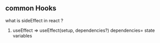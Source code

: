 ## common Hooks 

what is sideEffect in react ?

1. useEffect => useEffect(setup, dependencies?) 
   dependencies= state variables